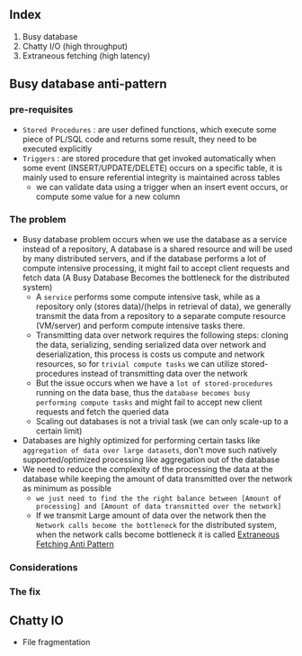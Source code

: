 

## Index
1. Busy database
2. Chatty I/O (high throughput)
3. Extraneous fetching (high latency)

## Busy database anti-pattern

### pre-requisites
- `Stored Procedures` :  are user defined functions, which execute some piece of PL/SQL code and returns some result, they need to be executed explicitly 
- `Triggers` : are stored procedure that get invoked automatically when some event (INSERT/UPDATE/DELETE) occurs on a specific table, it is mainly used to ensure referential integrity is maintained across tables
    - we can validate data using a trigger when an insert event occurs, or compute some value for a new column

### The problem
- Busy database problem occurs when we use the database as a service instead of a repository, A database is a shared resource and will be used by many distributed servers, and if the database performs a lot of compute intensive processing, it might fail to accept client requests and fetch data (A Busy Database Becomes the bottleneck for the distributed system)
    - A `service` performs some compute intensive task, while as a repository only (stores data)/(helps in retrieval of data), we generally transmit the data from a repository to a separate compute resource (VM/server) and perform compute intensive tasks there.
    - Transmitting data over network requires the following steps: cloning the data, serializing, sending serialized data over network and deserialization, this process is costs us compute and network resources, so for `trivial compute tasks` we can utilize stored-procedures instead of transmitting data over the network
    - But the issue occurs when we have a `lot of stored-procedures` running on the data base, thus the `database becomes busy performing compute tasks` and might fail to accept new client requests and fetch the queried data 
    - Scaling out databases is not a trivial task (we can only scale-up to a certain limit)
- Databases are highly optimized for performing certain tasks like `aggregation of data over large datasets`, don't move such natively supported/optimized processing like aggregation out of the database
- We need to reduce the complexity of the processing the data at the database while keeping the amount of data transmitted over the network as minimum as possible
    - `we just need to find the the right balance between [Amount of processing] and [Amount of data transmitted over the network]`
    - If we transmit Large amount of data over the network then the `Network calls become the bottleneck` for the distributed system, when the network calls become bottleneck it is called [Extraneous Fetching Anti Pattern]()

### Considerations

### The fix


## Chatty IO
- File fragmentation
